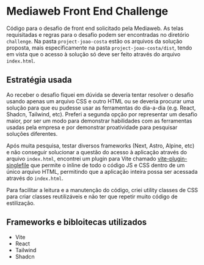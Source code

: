 # Mediaweb Front End Challenge

Código para o desafio de front end solicitado pela Mediaweb. As telas requisitadas e regras para o desafio podem ser encontradas no diretório `challenge`. Na pasta `project-joao-costa` estão os arquivos da solução proposta, mais especificamente na pasta `project-joao-costa/dist`, tendo em vista que o acesso à solução só deve ser feito através do arquivo `index.html`.

## Estratégia usada
Ao receber o desafio fiquei em dúvida se deveria tentar resolver o desafio usando apenas um arquivo CSS e outro HTML ou se deveria procurar uma solução para que eu pudesse usar as ferramentas do dia-a-dia (e.g. React, Shadcn, Tailwind, etc). Preferi a segunda opção por representar um desafio maior, por ser um modo para demonstrar habilidades com as ferramentas usadas pela empresa e por demonstrar proatividade para pesquisar soluções diferentes.

Após muita pesquisa, testar diversos frameworks (Next, Astro, Alpine, etc) e não conseguir solucionar a questão do acesso à aplicação através do arquivo `index.html`, encontrei um plugin para Vite chamado [vite-plugin-singlefile](https://www.npmjs.com/package/vite-plugin-singlefile) que permite o inline de todo o código JS e CSS dentro de um único arquivo HTML, permitindo que a aplicação inteira possa ser acessada através do `index.html`.

Para facilitar a leitura e a manutenção do código, criei utility classes de CSS para criar classes reutilizáveis e não ter que repetir muito código de estilização.


## Frameworks e bibloitecas utilizados
- Vite
- React
- Tailwind
- Shadcn

